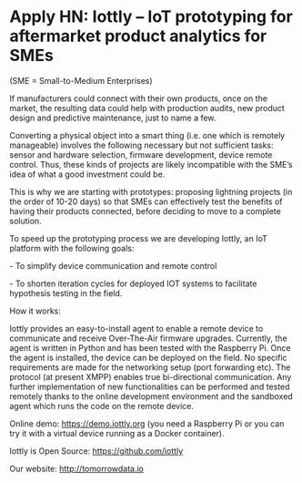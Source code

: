 # Apply HN: Iottly – IoT prototyping for aftermarket product analytics for SMEs

(SME = Small-to-Medium Enterprises)<p>If manufacturers could connect with their own products, once on the market, the resulting data could help with production audits, new product design and predictive maintenance, just to name a few.<p>Converting a physical object into a smart thing (i.e. one which is remotely manageable)  involves the following necessary but not sufficient tasks: sensor and hardware selection, firmware development, device remote control. Thus, these kinds of projects are likely incompatible with the SME’s idea of what a good investment could be.<p>This is why we are starting with prototypes: proposing lightning projects (in the order of 10-20 days) so that SMEs can effectively test the benefits of having their products connected, before deciding to move to a complete solution.<p>To speed up the prototyping process we are developing Iottly, an IoT platform with the following goals:<p>- To simplify device communication and remote control<p>- To shorten iteration cycles for deployed IOT systems to facilitate hypothesis testing in the field.<p>How it works:<p>Iottly provides an easy-to-install agent to enable a remote device to communicate and receive Over-The-Air firmware upgrades. Currently, the agent is written in Python and has been tested with the Raspberry Pi.
Once the agent is installed, the device can be deployed on the field. No specific requirements are made for the networking setup (port forwarding etc). The protocol (at present XMPP) enables true bi-directional communication.
Any further implementation of new functionalities can be performed and tested remotely thanks to the online development environment and the sandboxed agent which runs the code on the remote device.<p>Online demo: <a href="https:&#x2F;&#x2F;demo.iottly.org" rel="nofollow">https:&#x2F;&#x2F;demo.iottly.org</a> (you need a Raspberry Pi or you can try it with a virtual device running as a Docker container).<p>Iottly is Open Source: <a href="https:&#x2F;&#x2F;github.com&#x2F;iottly" rel="nofollow">https:&#x2F;&#x2F;github.com&#x2F;iottly</a><p>Our website: <a href="http:&#x2F;&#x2F;tomorrowdata.io" rel="nofollow">http:&#x2F;&#x2F;tomorrowdata.io</a>

